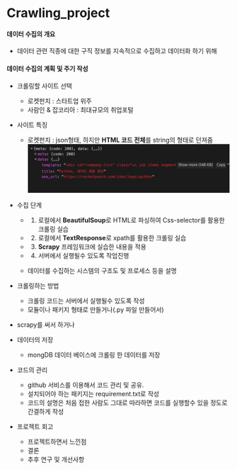 # Crawling_project

#### 데이터 수집의 개요
- 데이터 관련 직종에 대한 구직 정보를 지속적으로 수집하고 데이터화 하기 위해

#### 데이터 수집의 계획 및 주기 작성

- 크롤링할 사이트 선택
  - 로켓펀치 : 스타트업 위주
  - 사람인 & 잡코리아 : 최대규모의 취업포털

- 사이트 특징
  - 로켓펀치 : json형태, 하지만 **HTML 코드 전체**를 string의 형태로 던져줌
  ![ex_screenshot](./rocketpunch_crawler/img/rp_json.png)


- 수집 단계
  - 1. 로컬에서 **BeautifulSoup**로 HTML로 파싱하여 Css-selector를 활용한 크롤링 실습
  - 2. 로컬에서 **TextResponse**로 xpath를 활용한 크롤링 실습
  - 3. **Scrapy** 프레임워크에 실습한 내용을 적용
  - 4. 서버에서 실행될수 있도록 작업진행



    



  - 데이터를 수집하는 시스템의 구조도 및 프로세스 등을 설명

- 크롤링하는 방법
  - 크롤링 코드는 서버에서 실행될수 있도록 작성
  - 모듈이나 패키지 형태로 만들거나(.py 파일 만들어서) 
- scrapy를 써서 하거나

- 데이터의 저장
  - mongDB 데이터 베이스에 크롤링 한 데이터를 저장

- 코드의 관리
  - github 서비스를 이용해서 코드 관리 및 공유.
  - 설치되어야 하는 패키지는 requirement.txt로 작성
  - 코드의 설명은 처음 접한 사람도 그대로 따라하면 코드를 실행할수 있을 정도로 간결하게 작성

- 프로젝트 회고
  - 프로젝트하면서 느낀점
  - 결론
  - 추후 연구 및 개선사항
